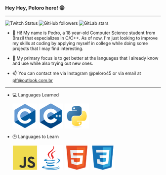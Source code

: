 ### Hey Hey, Peloro here! :grin:


---

 ![Twitch Status](https://img.shields.io/twitch/status/peloroosu?style=social) ![GitHub followers](https://img.shields.io/github/followers/Peloro?style=social) ![GitLab stars](https://img.shields.io/gitlab/stars/Peloro45?gitlab_url=https%3A%2F%2Fgitlab.com%2FPeloro45&style=social)

- 🔭 Hi! My name is Pedro, a 18 year-old Computer Science student from Brazil that especializes in C/C++. As of now, I'm just looking to improve my skills at coding by applying myself in college while doing some projects that I may find interesting.

- 🌱 My primary focus is to get better at the languages that I already know and use while also trying out new ones.

- 📫 You can contact me via Instagram @peloro45 or via email at plf@outlook.com.br


---


- 💻 Languages Learned

  <img src="https://github.com/devicons/devicon/blob/master/icons/c/c-original.svg" width="80" height="80"> <img src="https://github.com/devicons/devicon/blob/master/icons/cplusplus/cplusplus-original.svg" width="80" height="80"> <img src="https://github.com/devicons/devicon/blob/master/icons/python/python-original.svg" width="80" height="80">

- 🕒 Languages to Learn

  <img src="https://github.com/devicons/devicon/blob/master/icons/javascript/javascript-original.svg" width="80" height="80"> <img src="https://github.com/devicons/devicon/blob/master/icons/java/java-original.svg" width="80" height="80"> <img src="https://github.com/devicons/devicon/blob/master/icons/html5/html5-original.svg" width="80" height="80"> <img src="https://github.com/devicons/devicon/blob/master/icons/css3/css3-original.svg" width="80" height="80">

